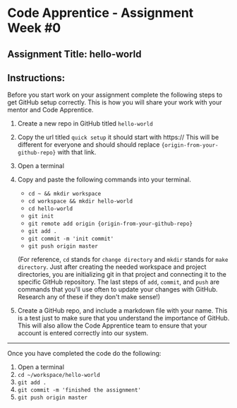 # Code Apprentice - Assignment Week #0

## Assignment Title: hello-world

## Instructions:

Before you start work on your assignment complete the following steps to get GitHub setup correctly. This is how you will share your work with your mentor and Code Apprentice.

1. Create a new repo in GitHub titled `hello-world`
2. Copy the url titled `quick setup` it should start with https:// This will be different for everyone and should should replace `{origin-from-your-github-repo}` with that link.
3. Open a terminal
4. Copy and paste the following commands into your terminal.
	- `cd ~ && mkdir workspace`
	- `cd workspace && mkdir hello-world`
	- `cd hello-world`
	- `git init`
	- `git remote add origin {origin-from-your-github-repo}`
	- `git add .`
	- `git commit -m 'init commit'`
	- `git push origin master`

	(For reference, `cd` stands for `change directory` and `mkdir` stands for `make directory`. Just after creating the needed workspace and project directories, you are initializing git in that project and connecting it to the specific GitHub repository. The last steps of `add`, `commit`, and `push` are commands that you'll use often to update your changes with GitHub. Research any of these if they don't make sense!)
  
5. Create a GitHub repo, and include a markdown file with your name. This is a test just to make sure that you understand the importance of GitHub. This will also allow the Code Apprentice team to ensure that your account is entered correctly into our system.

---

Once you have completed the code do the following:

1. Open a terminal
2. `cd ~/workspace/hello-world`
3. `git add .`
4. `git commit -m 'finished the assignment'`
5. `git push origin master`
